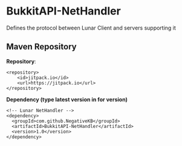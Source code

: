 # BukkitAPI-NetHandler
Defines the protocol between Lunar Client and servers supporting it

## Maven Repository

**Repository**:

```
<repository>
    <id>jitpack.io</id>
    <url>https://jitpack.io</url>
</repository>
```

**Dependency (type latest version in for version)**

```
<!-- Lunar NetHandler -->
<dependency>
  <groupId>com.github.NegativeKB</groupId>
  <artifactId>BukkitAPI-NetHandler</artifactId>
  <version>1.0</version>
</dependency>
```
